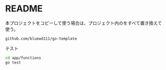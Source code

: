 # README

本プロジェクトをコピーして使う場合は、プロジェクト内のをすべて置き換えて使う。

```text
github.com/bluewd111/go-template
```

テスト

```zsh
cd app/functions
go test
```
